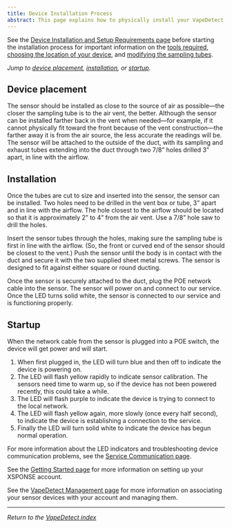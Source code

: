 ```yaml
---
title: Device Installation Process
abstract: This page explains how to physically install your VapeDetect duct-mounted or standalone sensor.
---
```

See the [Device Installation and Setup Requirements page](installation-reqs.md) before starting the installation process for important information on the [tools required](installation-reqs.md#tools-required), [choosing the location of your device](installation-reqs.md#choosing-the-location), and [modifying the sampling tubes](installation-reqs.md#modifying-the-sampling-tubes).

*Jump to [device placement](installation-process.md#device-placement), [installation](installation-process.md#installation), or [startup](installation-process.md#startup).*

## Device placement
The sensor should be installed as close to the source of air as possible—the closer the sampling tube is to the air vent, the better. Although the sensor can be installed farther back in the vent when needed—for example, if it cannot physically fit toward the front because of the vent construction—the farther away it is from the air source, the less accurate the readings will be. The sensor will be attached to the outside of the duct, with its sampling and exhaust tubes extending into the duct through two 7/8” holes drilled 3” apart, in line with the airflow.

## Installation 
Once the tubes are cut to size and inserted into the sensor, the sensor can be installed. Two holes need to be drilled in the vent box or tube, 3” apart and in line with the airflow. The hole closest to the airflow should be located so that it is approximately 2” to 4” from the air vent. Use a 7/8” hole saw to drill the holes.

Insert the sensor tubes through the holes, making sure the sampling tube is first in line with the airflow. (So, the front or curved end of the sensor should be closest to the vent.) Push the sensor until the body is in contact with the duct and secure it with the two supplied sheet metal screws. The sensor is designed to fit against either square or round ducting. 

Once the sensor is securely attached to the duct, plug the POE network cable into the sensor. The sensor will power on and connect to our service. Once the LED turns solid white, the sensor is connected to our service and is functioning properly.

## Startup
When the network cable from the sensor is plugged into a POE switch, the device will get power and will start.
1.	When first plugged in, the LED will turn blue and then off to indicate the device is powering on.
2.	The LED will flash yellow rapidly to indicate sensor calibration. The sensors need time to warm up, so if the device has not been powered recently, this could take a while.
3.	The LED will flash purple to indicate the device is trying to connect to the local network.
4.	The LED will flash yellow again, more slowly (once every half second), to indicate the device is establishing a connection to the service.
5.	Finally the LED will turn solid white to indicate the device has begun normal operation.

For more information about the LED indicators and troubleshooting device communication problems, see the [Service Communication page](sensor-device-communication.md).

See the [Getting Started page](../general-ops/account-setup.md) for more information on setting up your XSPONSE account.

See the [VapeDetect Management page](vapedetect-management.md) for more information on associating your sensor devices with your account and managing them. 

___
*Return to the [VapeDetect index](index.md)*
